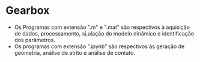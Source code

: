 # Gearbox
- Os Programas com extensão ".m" e ".mat" são respectivos à aquisição de dados, processamento, si,ulação do modelo dinâmico e identificação dos parâmetros.
- Os programas com extensão ".ipynb" são respectivos às geração de geometria, análise de atrito e análise de contato.
